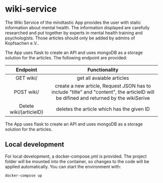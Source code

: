 # wiki-service

The Wiki Service of the mindtastic App provides the user with static information about mental health. The information displayed are 
carefully researched and put together by experts in mental health training and psychologists. Those articles should only be added by admins of Kopfsachen e.V..


The App uses flask to create an API and uses mongoDB as a storage solution for the articles. 
The following endpoint are provided:

| Endpoint | Functionality |
| :---: | :---: |
| GET wiki/  | get all avaiable articles |
| POST wiki/   | create a new article, Request JSON has to include "title" and "content", the articleID will be difined and returned by the wikiSerive |
| Delete wiki/{articleID}  | deletes the article which has the given ID  |



The App uses flask to create an API and uses mongoDB as a storage solution for the articles. 

## Local development

For local development, a docker-compose.yml is provided. The project folder will be mounted into the container, so changes to the code will be applied automatically. You can start the environment with:

```
docker-compose up 
```
